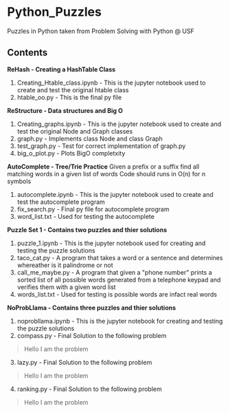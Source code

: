 # Python_Puzzles

Puzzles in Python taken from Problem Solving with Python @ USF

## Contents

**ReHash - Creating a HashTable Class**
  1. Creating_Htable_class.ipynb - This is the jupyter notebook used to create and test the original htable class
  2. htable_oo.py - This is the final py file

**ReStructure - Data structures and Big O**
  1. Creating_graphs.ipynb - This is the jupyter notebook used to create and test the original Node and Graph classes
  2. graph.py - Implements class Node and class Graph
  3. test_graph.py - Test for correct implementation of graph.py
  4. big_o_plot.py - Plots BigO completxity
  
**AutoComplete - Tree/Trie Practice**
Given a prefix or a suffix find all matching words in a given list of words Code should runs in O(n) for n symbols
  1. autocomplete.ipynb - This is the jupyter notebook used to create and test the autocomplete program
  2. fix_search.py - Final py file for autocomplete program
  3. word_list.txt - Used for testing the autocomplete

**Puzzle Set 1 - Contains two puzzles and thier solutions** 
  1. puzzle_1.ipynb - This is the jupyter notebook used for creating and testing the puzzle solutions
  2. taco_cat.py - A program that takes a word or a sentence and determines whereather is it palindrome or not
  3. call_me_maybe.py - A program that given a "phone number" prints a sorted list of all possible words generated from a telephone keypad and verifies them with a given word list
  4. words_list.txt - Used for testing is possible words are infact real words

**NoProbLlama - Contains three puzzles and thier solutions**
  1. noprobllama.ipynb - This is the jupyter notebook for creating and testing the puzzle solutions
  2. compass.py - Final Solution to the following problem
  > Hello I am the problem
  3. lazy.py - Final Solution to the following problem
  > Hello I am the problem
  4. ranking.py - Final Solution to the following problem
  > Hello I am the problem
